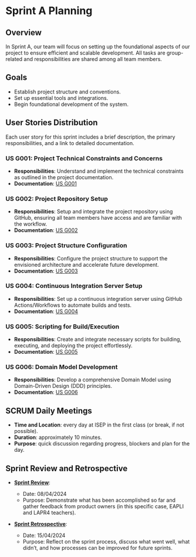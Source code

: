 # Sprint A Planning

## Overview
In Sprint A, our team will focus on setting up the foundational aspects of our project to ensure efficient and scalable development. All tasks are group-related and responsibilities are shared among all team members.

## Goals
- Establish project structure and conventions.
- Set up essential tools and integrations.
- Begin foundational development of the system.

## User Stories Distribution
Each user story for this sprint includes a brief description, the primary responsibilities, and a link to detailed documentation.

### US G001: Project Technical Constraints and Concerns
- **Responsibilities**: Understand and implement the technical constraints as outlined in the project documentation.
- **Documentation**: [US G001](../USG001/README.md)

### US G002: Project Repository Setup
- **Responsibilities**: Setup and integrate the project repository using GitHub, ensuring all team members have access and are familiar with the workflow.
- **Documentation**: [US G002](../USG002/README.md)

### US G003: Project Structure Configuration
- **Responsibilities**: Configure the project structure to support the envisioned architecture and accelerate future development.
- **Documentation**: [US G003](../USG003/README.md)

### US G004: Continuous Integration Server Setup
- **Responsibilities**: Set up a continuous integration server using GitHub Actions/Workflows to automate builds and tests.
- **Documentation**: [US G004](../USG004/README.md)

### US G005: Scripting for Build/Execution
- **Responsibilities**: Create and integrate necessary scripts for building, executing, and deploying the project effortlessly.
- **Documentation**: [US G005](../USG005/README.md)

### US G006: Domain Model Development
- **Responsibilities**: Develop a comprehensive Domain Model using Domain-Driven Design (DDD) principles.
- **Documentation**: [US G006](../USG006/README.md)

## SCRUM Daily Meetings
- **Time and Location**: every day at ISEP in the first class (or break, if not possible).
- **Duration**: approximately 10 minutes.
- **Purpose**: quick discussion regarding progress, blockers and plan for the day.

## Sprint Review and Retrospective
- **[Sprint Review](SPRINT_REVIEW.md)**:
    - Date: 08/04/2024
    - Purpose: Demonstrate what has been accomplished so far and gather feedback from product owners (in this specific case, EAPLI and LAPR4 teachers).

- **[Sprint Retrospective](SPRINT_RETROSPECTIVE.md)**:
    - Date: 15/04/2024
    - Purpose: Reflect on the sprint process, discuss what went well, what didn’t, and how processes can be improved for future sprints.
